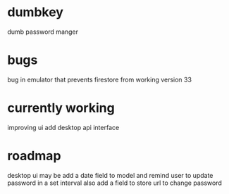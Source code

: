 # dumbkey

dumb password manger

# bugs
bug in emulator that prevents firestore from working version 33

# currently working
improving ui
add desktop api interface

# roadmap
desktop ui
may be add a date field to model and remind user to update password in a set interval
also add a field to store url to change password
